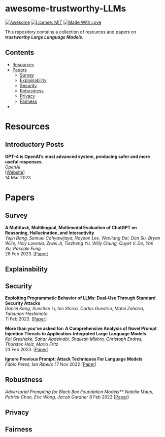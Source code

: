 # awesome-trustworthy-LLMs
[![Awesome](https://cdn.rawgit.com/sindresorhus/awesome/d7305f38d29fed78fa85652e3a63e154dd8e8829/media/badge.svg)](https://github.com/hee9joon/Awesome-Diffusion-Models) 
[![License: MIT](https://img.shields.io/badge/License-MIT-green.svg)](https://opensource.org/licenses/MIT)
[![Made With Love](https://img.shields.io/badge/Made%20With-Love-red.svg)](https://github.com/chetanraj/awesome-github-badges)

This repository contains a collection of resources and papers on ***trustworthy Large Language Models***.

## Contents
- [Resources](#resources)
- [Papers](#papers)
  - [Survey](#survey)
  - [Explainability](#explainability)  
  - [Security](#security)
  - [Robustness](#robustness)
  - [Privacy](#privacy)
  - [Fairness](#fairness)
- 
# Resources
## Introductory Posts
**GPT-4 is OpenAI’s most advanced system, producing safer and more useful responses.** \
*OpenAI* \
[[Website](https://openai.com/product/gpt-4)] \
14 Mar 2023

# Papers

## Survey

**A Multitask, Multilingual, Multimodal Evaluation of ChatGPT on Reasoning, Hallucination, and Interactivity** \
*Yejin Bang, Samuel Cahyawijaya, Nayeon Lee, Wenliang Dai, Dan Su, Bryan Wilie, Holy Lovenia, Ziwei Ji, Tiezheng Yu, Willy Chung, Quyet V. Do, Yan Xu, Pascale Fung* \
28 Feb 2023. [[Paper](https://arxiv.org/abs/2302.04023)] 

## Explainability

## Security

**Exploiting Programmatic Behavior of LLMs: Dual-Use Through Standard Security Attacks** \
*Daniel Kang, Xuechen Li, Ion Stoica, Carlos Guestrin, Matei Zaharia, Tatsunori Hashimoto* \
11 Feb 2023. [[Paper](https://arxiv.org/abs/2302.05733)] 



**More than you've asked for: A Comprehensive Analysis of Novel Prompt Injection Threats to Application-Integrated Large Language Models** \
*Kai Greshake, Sahar Abdelnabi, Shailesh Mishra, Christoph Endres, Thorsten Holz, Mario Fritz* \
23 Feb 2023. [[Paper](https://arxiv.org/abs/2302.12173)] 

**Ignore Previous Prompt: Attack Techniques For Language Models** \
*Fábio Perez, Ian Ribeiro*
17 Nov 2022 [[Paper](https://arxiv.org/abs/2211.09527)]
## Robustness

*Adversarial Prompting for Black Box Foundation Models***
*Natalie Maus, Patrick Chao, Eric Wong, Jacob Gardner*
8 Feb 2023 [[Paper](https://arxiv.org/abs/2302.04237)]

## Privacy

## Fairness

